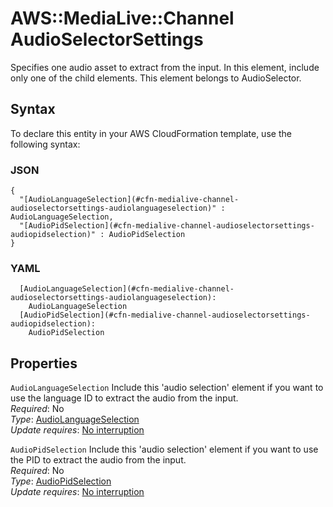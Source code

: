 # AWS::MediaLive::Channel AudioSelectorSettings<a name="aws-properties-medialive-channel-audioselectorsettings"></a>

Specifies one audio asset to extract from the input\. In this element, include only one of the child elements\. This element belongs to AudioSelector\.

## Syntax<a name="aws-properties-medialive-channel-audioselectorsettings-syntax"></a>

To declare this entity in your AWS CloudFormation template, use the following syntax:

### JSON<a name="aws-properties-medialive-channel-audioselectorsettings-syntax.json"></a>

```
{
  "[AudioLanguageSelection](#cfn-medialive-channel-audioselectorsettings-audiolanguageselection)" : AudioLanguageSelection,
  "[AudioPidSelection](#cfn-medialive-channel-audioselectorsettings-audiopidselection)" : AudioPidSelection
}
```

### YAML<a name="aws-properties-medialive-channel-audioselectorsettings-syntax.yaml"></a>

```
  [AudioLanguageSelection](#cfn-medialive-channel-audioselectorsettings-audiolanguageselection): 
    AudioLanguageSelection
  [AudioPidSelection](#cfn-medialive-channel-audioselectorsettings-audiopidselection): 
    AudioPidSelection
```

## Properties<a name="aws-properties-medialive-channel-audioselectorsettings-properties"></a>

`AudioLanguageSelection`  <a name="cfn-medialive-channel-audioselectorsettings-audiolanguageselection"></a>
Include this 'audio selection' element if you want to use the language ID to extract the audio from the input\.  
*Required*: No  
*Type*: [AudioLanguageSelection](aws-properties-medialive-channel-audiolanguageselection.md)  
*Update requires*: [No interruption](https://docs.aws.amazon.com/AWSCloudFormation/latest/UserGuide/using-cfn-updating-stacks-update-behaviors.html#update-no-interrupt)

`AudioPidSelection`  <a name="cfn-medialive-channel-audioselectorsettings-audiopidselection"></a>
Include this 'audio selection' element if you want to use the PID to extract the audio from the input\.  
*Required*: No  
*Type*: [AudioPidSelection](aws-properties-medialive-channel-audiopidselection.md)  
*Update requires*: [No interruption](https://docs.aws.amazon.com/AWSCloudFormation/latest/UserGuide/using-cfn-updating-stacks-update-behaviors.html#update-no-interrupt)
